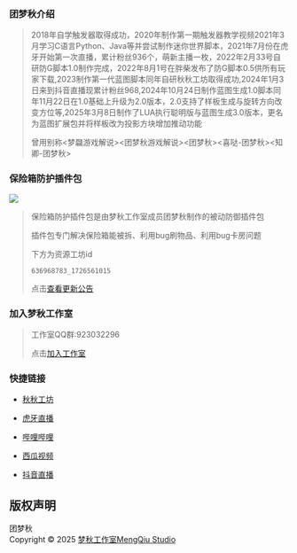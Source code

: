 ### 团梦秋介绍
 > 2018年自学触发器取得成功，2020年制作第一期触发器教学视频2021年3月学习C语言Python、Java等并尝试制作迷你世界脚本，2021年7月份在虎牙开始第一次直播，累计粉丝936个，萌新主播一枚，2022年2月33号自研防G脚本1.0制作完成，2022年8月1号在胖柴发布了防G脚本0.5供所有玩家下载,2023制作第一代蓝图脚本同年自研秋秋工坊取得成功,2024年1月3日来到抖音直播现累计粉丝968,2024年10月24日制作蓝图生成1.0脚本同年11月22日在1.0基础上升级为2.0版本，2.0支持了样板生成与旋转方向改变方位等,2025年3月8日制作了LUA执行聪明版与蓝图生成3.0版本，更名为蓝图扩展包并将样板改为投影方块增加推动功能
 > 
 > 曾用别称<梦飝游戏解说><团梦秋游戏解说><团梦秋><喜哒-团梦秋><知卿-团梦秋>
### 保险箱防护插件包
![](https://tuanmengqiu.cn/studio/bxxfh/img/icon.png)
> 保险箱防护插件包是由梦秋工作室成员团梦秋制作的被动防御插件包
>
> 插件包专门解决保险箱能被拆、利用bug刷物品、利用bug卡房问题
>
> 下方为资源工坊id
> ``` 资源工坊id
> 636968783_1726561015
> ```
>
> 点击[查看更新公告](https://tuanmengqiu.cn/studio/bxxfh/)

### 加入梦秋工作室
> 工作室QQ群:923032296
>
> 点击[加入工作室](https://qm.qq.com/q/NLOSp2JjeU)


### 快捷链接

- [秋秋工坊](https://www.tuanmengqiu.cn/kfz/#/)

- [虎牙直播](https://www.huya.com/27644739)

- [哔哩哔哩](https://space.bilibili.com/1447502167)

- [西瓜视频](https://www.ixigua.com/home/607360094052119)

- [抖音直播](https://www.douyin.com/user/MS4wLjABAAAAgDfLSvGUHdwY7DAQEHncV5v0JrGWEu_NdyXOqLb9JTc?from_tab_name=main)
  

## 版权声明

团梦秋  
Copyright &copy; 2025 [梦秋工作室MengQiu Studio](https://tuanmengqiu.cn/)

